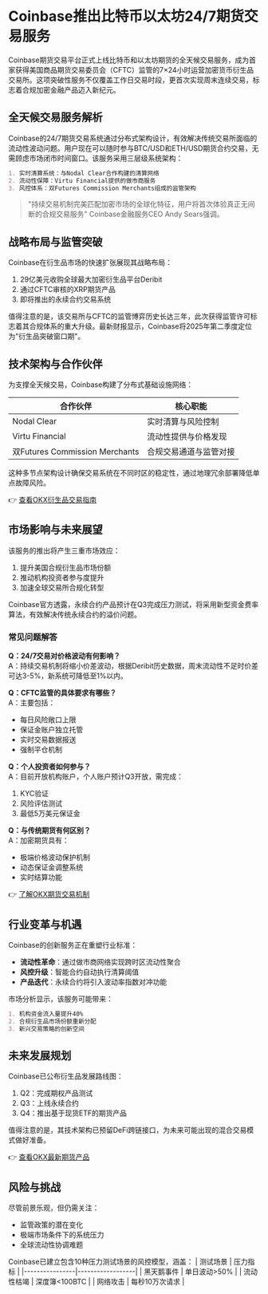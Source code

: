 # Coinbase推出比特币以太坊24/7期货交易服务

Coinbase期货交易平台正式上线比特币和以太坊期货的全天候交易服务，成为首家获得美国商品期货交易委员会（CFTC）监管的7×24小时运营加密货币衍生品交易所。这项突破性服务不仅覆盖工作日交易时段，更首次实现周末连续交易，标志着合规加密金融产品迈入新纪元。

## 全天候交易服务解析

Coinbase的24/7期货交易系统通过分布式架构设计，有效解决传统交易所面临的流动性波动问题。用户现在可以随时参与BTC/USD和ETH/USD期货合约交易，无需顾虑市场闭市时间窗口。该服务采用三层级系统架构：

```markdown
1. 实时清算系统：与Nodal Clear合作构建的清算网络
2. 流动性保障：Virtu Financial提供的做市商服务
3. 风控体系：双Futures Commission Merchants组成的监管架构
```

> "持续交易机制完美匹配加密市场的全球化特征，用户将首次体验真正无间断的合规交易服务" Coinbase金融服务CEO Andy Sears强调。

## 战略布局与监管突破

Coinbase在衍生品市场的快速扩张展现其战略布局：
1. 29亿美元收购全球最大加密衍生品平台Deribit
2. 通过CFTC审核的XRP期货产品
3. 即将推出的永续合约交易系统

值得注意的是，该交易所与CFTC的监管博弈历史长达三年，此次获得监管许可标志着其合规体系的重大升级。最新财报显示，Coinbase将2025年第二季度定位为"衍生品突破窗口期"。

## 技术架构与合作伙伴

为支撑全天候交易，Coinbase构建了分布式基础设施网络：

| 合作伙伴        | 核心职能                 |
|-----------------|--------------------------|
| Nodal Clear     | 实时清算与风险控制       |
| Virtu Financial | 流动性提供与价格发现     |
| 双Futures Commission Merchants | 合规交易通道与监管对接 |

这种多节点架构设计确保交易系统在不同时区的稳定性，通过地理冗余部署降低单点故障风险。

👉 [查看OKX衍生品交易指南](https://bit.ly/okx_welcome)

## 市场影响与未来展望

该服务的推出将产生三重市场效应：
1. 提升美国合规衍生品市场份额
2. 推动机构投资者参与度提升
3. 加速全球交易所合规化转型

Coinbase官方透露，永续合约产品预计在Q3完成压力测试，将采用新型资金费率算法，有效解决传统永续合约的溢价问题。

### 常见问题解答

**Q：24/7交易对价格波动有何影响？**  
A：持续交易机制将缩小价差波动，根据Deribit历史数据，周末流动性不足时价差可达3-5%，新系统可降低至1%以内。

**Q：CFTC监管的具体要求有哪些？**  
A：主要包括：
- 每日风险敞口上限
- 保证金账户独立托管
- 实时交易数据报送
- 强制平仓机制

**Q：个人投资者如何参与？**  
A：目前开放机构账户，个人账户预计Q3开放，需完成：
1. KYC验证
2. 风险评估测试
3. 最低5万美元保证金

**Q：与传统期货有何区别？**  
A：加密期货具有：
- 极端价格波动保护机制
- 动态保证金调整系统
- 实时结算功能

👉 [了解OKX期货交易机制](https://bit.ly/okx_welcome)

## 行业变革与机遇

Coinbase的创新服务正在重塑行业标准：
- **流动性革命**：通过做市商网络实现跨时区流动性聚合
- **风控升级**：智能合约自动执行清算阈值
- **产品迭代**：永续合约将引入波动率指数对冲功能

市场分析显示，该服务可能带来：
```markdown
1. 机构资金流入量提升40%
2. 合规衍生品市场份额重新分配
3. 新兴交易策略的创新空间
```

## 未来发展规划

Coinbase已公布衍生品发展路线图：
1. Q2：完成期权产品测试
2. Q3：上线永续合约
3. Q4：推出基于现货ETF的期货产品

值得注意的是，其技术架构已预留DeFi跨链接口，为未来可能出现的混合交易模式做好准备。

👉 [查看OKX最新期货产品](https://bit.ly/okx_welcome)

## 风险与挑战

尽管前景乐观，但仍需关注：
- 监管政策的潜在变化
- 极端市场条件下的系统压力
- 全球流动性协调难题

Coinbase已建立包含10种压力测试场景的风控模型，涵盖：
| 测试场景       | 压力指标         |
|----------------|------------------|
| 黑天鹅事件     | 单日波动>50%     |
| 流动性枯竭     | 深度簿<100BTC    |
| 网络攻击       | 每秒10万次请求   |
